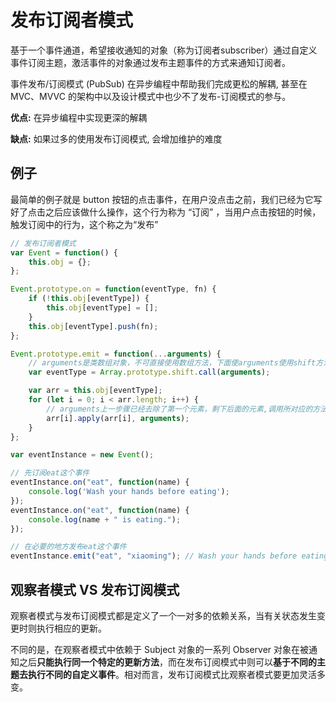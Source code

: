 
# 发布订阅者模式

基于一个事件通道，希望接收通知的对象（称为订阅者subscriber）通过自定义事件订阅主题，激活事件的对象通过发布主题事件的方式来通知订阅者。

事件发布/订阅模式 (PubSub) 在异步编程中帮助我们完成更松的解耦, 甚至在 MVC、MVVC 的架构中以及设计模式中也少不了发布-订阅模式的参与。

**优点:** 在异步编程中实现更深的解耦

**缺点:** 如果过多的使用发布订阅模式, 会增加维护的难度


## 例子

最简单的例子就是 button 按钮的点击事件，在用户没点击之前，我们已经为它写好了点击之后应该做什么操作，这个行为称为 “订阅” ，当用户点击按钮的时候，触发订阅中的行为，这个称之为“发布”


```js
// 发布订阅者模式
var Event = function() {
    this.obj = {};
};

Event.prototype.on = function(eventType, fn) {
    if (!this.obj[eventType]) {
        this.obj[eventType] = [];
    }
    this.obj[eventType].push(fn);
};

Event.prototype.emit = function(...arguments) {
    // arguments是类数组对象，不可直接使用数组方法，下面使arguments使用shift方法
    var eventType = Array.prototype.shift.call(arguments);

    var arr = this.obj[eventType];
    for (let i = 0; i < arr.length; i++) {
        // arguments上一步骤已经去除了第一个元素，剩下后面的元素,调用所对应的方法
        arr[i].apply(arr[i], arguments);
    }
};

var eventInstance = new Event();

// 先订阅eat这个事件
eventInstance.on("eat", function(name) {
    console.log('Wash your hands before eating');
});
eventInstance.on("eat", function(name) {
    console.log(name + " is eating.");
});

// 在必要的地方发布eat这个事件
eventInstance.emit("eat", "xiaoming"); // Wash your hands before eating, xiaoming is eating.
```

## 观察者模式 VS 发布订阅模式

观察者模式与发布订阅模式都是定义了一个一对多的依赖关系，当有关状态发生变更时则执行相应的更新。

不同的是，在观察者模式中依赖于 Subject 对象的一系列 Observer 对象在被通知之后**只能执行同一个特定的更新方法**，而在发布订阅模式中则可以**基于不同的主题去执行不同的自定义事件**。相对而言，发布订阅模式比观察者模式要更加灵活多变。